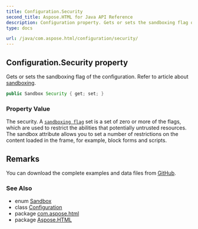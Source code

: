 ```yaml
---
title: Configuration.Security
second_title: Aspose.HTML for Java API Reference
description: Configuration property. Gets or sets the sandboxing flag of the configuration. Refer to article about sandboxing
type: docs

url: /java/com.aspose.html/configuration/security/
---
```

## Configuration.Security property

Gets or sets the sandboxing flag of the configuration. Refer to article about [sandboxing](https://docs.aspose.com/html/net/working-with-documents/environment-configuration/#sandboxing).

```java
public Sandbox Security { get; set; }
```

### Property Value

The security. A [`sandboxing flag`](../../sandbox/) set is a set of zero or more of the flags, which are used to restrict the abilities that potentially untrusted resources. The sandbox attribute allows you to set a number of restrictions on the content loaded in the frame, for example, block forms and scripts.

## Remarks

You can download the complete examples and data files from [GitHub](https://github.com/aspose-html/Aspose.HTML-Documentation).

### See Also

* enum [Sandbox](../../sandbox/)
* class [Configuration](../)
* package [com.aspose.html](../../../com.aspose.html/)
* package [Aspose.HTML](../../../)
